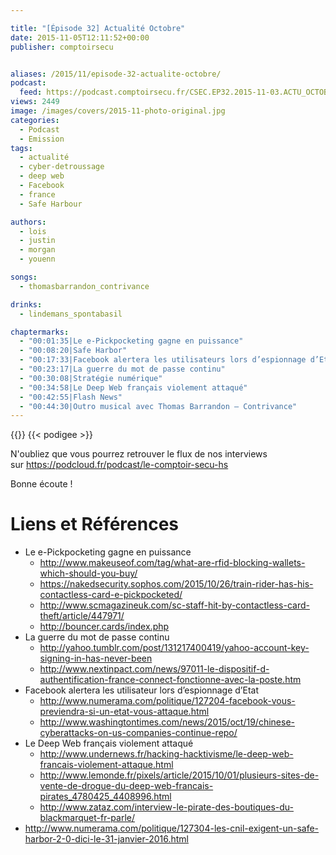 ```yaml
---

title: "[Épisode 32] Actualité Octobre"
date: 2015-11-05T12:11:52+00:00
publisher: comptoirsecu


aliases: /2015/11/episode-32-actualite-octobre/
podcast:
  feed: https://podcast.comptoirsecu.fr/CSEC.EP32.2015-11-03.ACTU_OCTOBRE.mp3
views: 2449
image: /images/covers/2015-11-photo-original.jpg
categories:
  - Podcast
  - Emission
tags:
  - actualité
  - cyber-detroussage
  - deep web
  - Facebook
  - france
  - Safe Harbour

authors:
  - lois
  - justin
  - morgan
  - youenn

songs:
  - thomasbarrandon_contrivance

drinks:
  - lindemans_spontabasil

chaptermarks:
  - "00:01:35|Le e-Pickpocketing gagne en puissance"
  - "00:08:20|Safe Harbor"
  - "00:17:33|Facebook alertera les utilisateurs lors d’espionnage d’Etat"
  - "00:23:17|La guerre du mot de passe continu"
  - "00:30:08|Stratégie numérique"
  - "00:34:58|Le Deep Web français violement attaqué"
  - "00:42:55|Flash News"
  - "00:44:30|Outro musical avec Thomas Barrandon – Contrivance"
---
```


{{<chaptermarks>}}
{{< podigee >}}

N'oubliez que vous pourrez retrouver le flux de nos interviews sur <https://podcloud.fr/podcast/le-comptoir-secu-hs>

Bonne écoute !

# Liens et Références

- Le e-Pickpocketing gagne en puissance
  - <http://www.makeuseof.com/tag/what-are-rfid-blocking-wallets-which-should-you-buy/>
  - <https://nakedsecurity.sophos.com/2015/10/26/train-rider-has-his-contactless-card-e-pickpocketed/>
  - <http://www.scmagazineuk.com/sc-staff-hit-by-contactless-card-theft/article/447971/>
  - <http://bouncer.cards/index.php>
- La guerre du mot de passe continu   
  - <http://yahoo.tumblr.com/post/131217400419/yahoo-account-key-signing-in-has-never-been>
  - <http://www.nextinpact.com/news/97011-le-dispositif-d-authentification-france-connect-fonctionne-avec-la-poste.htm>
- Facebook alertera les utilisateur lors d’espionnage d’Etat
  - <http://www.numerama.com/politique/127204-facebook-vous-previendra-si-un-etat-vous-attaque.html>
  - <http://www.washingtontimes.com/news/2015/oct/19/chinese-cyberattacks-on-us-companies-continue-repo/>
- Le Deep Web français violement attaqué
  - <http://www.undernews.fr/hacking-hacktivisme/le-deep-web-francais-violement-attaque.html>
  - <http://www.lemonde.fr/pixels/article/2015/10/01/plusieurs-sites-de-vente-de-drogue-du-deep-web-francais-pirates_4780425_4408996.html>
  - <http://www.zataz.com/interview-le-pirate-des-boutiques-du-blackmarquet-fr-parle/>
- <http://www.numerama.com/politique/127304-les-cnil-exigent-un-safe-harbor-2-0-dici-le-31-janvier-2016.html>

